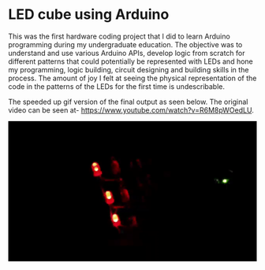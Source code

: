 # LED cube using Arduino

This was the first hardware coding project that I did to learn Arduino programming during my undergraduate education. The objective was to understand and use various Arduino APIs, 
develop logic from scratch for different patterns that could potentially be represented with LEDs and hone my programming, logic building, circuit designing and building skills in the process.
The amount of joy I felt at seeing the physical representation of the code in the patterns of the LEDs for the first time is undescribable. 

The speeded up gif version of the final output as seen below. The original video can be seen at- https://www.youtube.com/watch?v=R6M8pWOedLU. 
<p align="center">
  <img src="images/LED_cube.gif">
</p>
